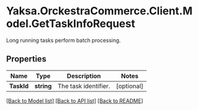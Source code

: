 # Yaksa.OrckestraCommerce.Client.Model.GetTaskInfoRequest
Long running tasks perform batch processing.

## Properties

Name | Type | Description | Notes
------------ | ------------- | ------------- | -------------
**TaskId** | **string** | The task identifier. | [optional] 

[[Back to Model list]](../README.md#documentation-for-models) [[Back to API list]](../README.md#documentation-for-api-endpoints) [[Back to README]](../README.md)

